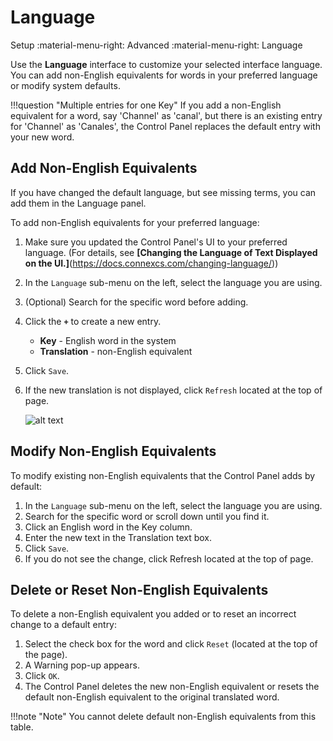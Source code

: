 # Language

Setup :material-menu-right: Advanced :material-menu-right: Language

Use the **Language** interface to customize your selected interface language. You can add non-English equivalents for words in your preferred language or modify system defaults.

!!!question "Multiple entries for one Key" 
	If you add a non-English equivalent for a word, say 'Channel' as 'canal', but there is an existing entry for 'Channel' as 'Canales', the Control Panel replaces the default entry with your new word.
	
## Add Non-English Equivalents
If you have changed the default language, but see missing terms, you can add them in the Language panel. 

To add non-English equivalents for your preferred language:

1. Make sure you updated the Control Panel's UI to your preferred language. (For details, see **[Changing the Language of Text Displayed on the UI.]**(https://docs.connexcs.com/changing-language/))
3. In the `Language` sub-menu on the left, select the language you are using.
4. (Optional) Search for the specific word before adding.
5. Click the **`+`** to create a new entry. 
   
   * **Key** - English word in the system
   * **Translation** - non-English equivalent

8. Click `Save`.
9. If the new translation is not displayed, click `Refresh` located at the top of page.

   ![alt text][adding-words-in-spanish]


## Modify Non-English Equivalents
To modify existing non-English equivalents that the Control Panel adds by default:

1. In the `Language` sub-menu on the left, select the language you are using.
1. Search for the specific word or scroll down until you find it. 
2. Click an English word in the Key column.
3. Enter the new text in the Translation text box.
4. Click `Save`.
5. If you do not see the change, click Refresh located at the top of page.

## Delete or Reset Non-English Equivalents
To delete a non-English equivalent you added or to reset an incorrect change to a default entry:

1. Select the check box for the word and click `Reset` (located at the top of the page).
2. A Warning pop-up appears. 
3. Click `OK`.
4. The Control Panel deletes the new non-English equivalent or resets the default non-English equivalent to the original translated word.
      
!!!note "Note" 
	You cannot delete default non-English equivalents from this table.

[adding-words-in-spanish]: /misc/img/adding-words-in-spanish.png "adding-words-in-spanish"
